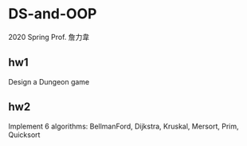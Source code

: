 # DS-and-OOP
2020 Spring Prof. 詹力韋

## hw1

Design a Dungeon game

## hw2

Implement 6 algorithms: BellmanFord, Dijkstra, Kruskal, Mersort, Prim, Quicksort